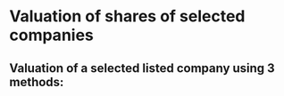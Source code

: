 # Valuation of shares of selected companies

## Valuation of a selected listed company using 3 methods:

